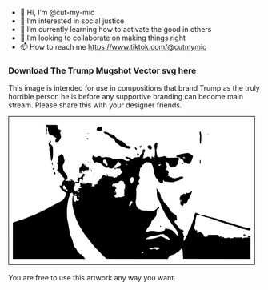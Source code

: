 - 👋 Hi, I’m @cut-my-mic
- 👀 I’m interested in social justice
- 🌱 I’m currently learning how to activate the good in others
- 💞️ I’m looking to collaborate on making things right
- 📫 How to reach me https://www.tiktok.com/@cutmymic

<!---
cut-my-mic/cut-my-mic is a ✨ special ✨ repository because its `README.md` (this file) appears on your GitHub profile.
You can click the Preview link to take a look at your changes.
--->
### Download The Trump Mugshot Vector svg here
This image is intended for use in compositions that brand Trump as the truly horrible person he is before any supportive branding can become main stream. Please share this with your designer friends.

[![The Trump Mugshot Vector](https://raw.githubusercontent.com/cut-my-mic/cut-my-mic/main/Trump_Mug_Shot_Vector.png 'The Trump Mugshot Vector')](https://raw.githubusercontent.com/cut-my-mic/cut-my-mic/main/Trump_Mug_Shot_Vector.svg)

You are free to use this artwork any way you want.
